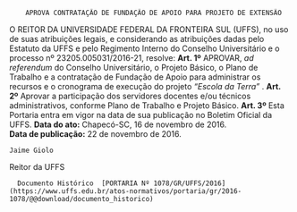         APROVA CONTRATAÇÃO DE FUNDAÇÃO DE APOIO PARA PROJETO DE EXTENSÃO  

 O REITOR DA UNIVERSIDADE FEDERAL DA FRONTEIRA SUL (UFFS), no uso de suas atribuições legais, e considerando as atribuições dadas pelo Estatuto da UFFS e pelo Regimento Interno do Conselho Universitário e o processo nº 23205.005031/2016-21, resolve:   **Art. 1º** APROVAR, *ad referendum* do Conselho Universitário, o Projeto Básico, o Plano de Trabalho e a contratação de Fundação de Apoio para administrar os recursos e o cronograma de execução do projeto *“Escola da Terra”* .   **Art. 2º** Aprovar a participação dos servidores docentes e/ou técnicos administrativos, conforme Plano de Trabalho e Projeto Básico.   **Art. 3º** Esta Portaria entra em vigor na data de sua publicação no Boletim Oficial da UFFS.      **Data do ato:** Chapecó-SC, 16 de novembro de 2016.   
 **Data de publicação:**  22 de novembro de 2016. 

    Jaime Giolo   
 Reitor da UFFS 

      Documento Histórico  [PORTARIA Nº 1078/GR/UFFS/2016](https://www.uffs.edu.br/atos-normativos/portaria/gr/2016-1078/@@download/documento_historico)     
      